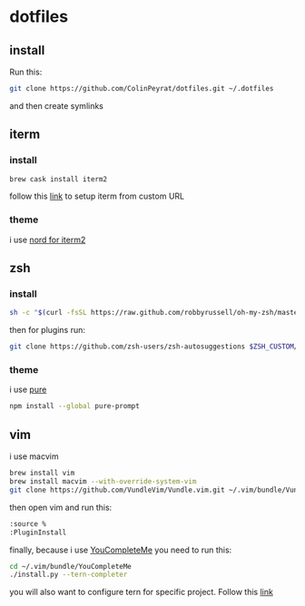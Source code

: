 # dotfiles

## install
Run this:

```bash
git clone https://github.com/ColinPeyrat/dotfiles.git ~/.dotfiles
```
and then create symlinks

## iterm

### install
```bash
brew cask install iterm2
```
follow this [link](http://stratus3d.com/blog/2015/02/28/sync-iterm2-profile-with-dotfiles-repository/) to setup iterm from custom URL

### theme
i use [nord for iterm2](https://github.com/arcticicestudio/nord-iterm2)

## zsh

### install
```bash
sh -c "$(curl -fsSL https://raw.github.com/robbyrussell/oh-my-zsh/master/tools/install.sh)"
```

then for plugins run:
```bash
git clone https://github.com/zsh-users/zsh-autosuggestions $ZSH_CUSTOM/plugins/zsh-autosuggestions
```

### theme
i use [pure](https://github.com/sindresorhus/pure)
```bash
npm install --global pure-prompt
```

## vim

i use macvim

```bash
brew install vim
brew install macvim --with-override-system-vim
git clone https://github.com/VundleVim/Vundle.vim.git ~/.vim/bundle/Vundle.vim
```

then open vim and run this:

```bash
:source %
:PluginInstall
```

finally, because i use [YouCompleteMe](https://github.com/Valloric/YouCompleteMe) you need to run this:
```bash
cd ~/.vim/bundle/YouCompleteMe
./install.py --tern-completer
```

you will also want to configure tern for specific project. Follow this [link](https://stackoverflow.com/questions/41371789/figuring-out-javascript-libraries-for-vim-autocompletion-with-ternjs-in-tern-pr/41377689#41377689)
